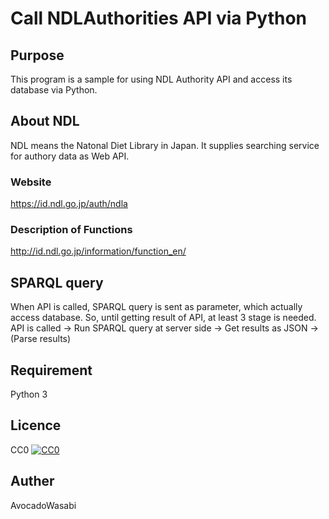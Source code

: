 # Call NDLAuthorities API via Python

## Purpose
This program is a sample for using NDL Authority API and access its database via Python.

## About NDL
NDL means the Natonal Diet Library in Japan.
It supplies searching service for authory data as Web API.
### Website
https://id.ndl.go.jp/auth/ndla
### Description of Functions
http://id.ndl.go.jp/information/function_en/

## SPARQL query
When API is called, SPARQL query is sent as parameter, which actually access database.
So, until getting result of API, at least 3 stage is needed.
API is called -> Run SPARQL query at server side -> Get results as JSON -> (Parse results)

## Requirement
Python 3

## Licence
CC0
[![CC0](http://i.creativecommons.org/p/zero/1.0/88x31.png "CC0")](http://creativecommons.org/publicdomain/zero/1.0/deed.ja)

## Auther
AvocadoWasabi
